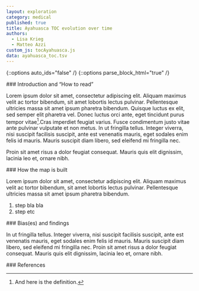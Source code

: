 ```yaml
---
layout: exploration
category: medical
published: true
title: Ayahuasca TOC evolution over time
authors:
  - Lisa Krieg
  - Matteo Azzi
custom_js: tocAyahuasca.js
data: ayahuasca_toc.tsv
---
```

{::options auto_ids="false" /}
{::options parse_block_html="true" /}
<div class="intro">
### Introduction and “How to read”

Lorem ipsum dolor sit amet, consectetur adipiscing elit. Aliquam maximus velit ac tortor bibendum, sit amet lobortis lectus pulvinar. Pellentesque ultricies massa sit amet ipsum pharetra bibendum. Quisque luctus ex elit, sed semper elit pharetra vel. Donec luctus orci ante, eget tincidunt purus tempor vitae[^1].Cras imperdiet feugiat varius. Fusce condimentum justo vitae ante pulvinar vulputate et non metus. In ut fringilla tellus. Integer viverra, nisi suscipit facilisis suscipit, ante est venenatis mauris, eget sodales enim felis id mauris. Mauris suscipit diam libero, sed eleifend mi fringilla nec.

Proin sit amet risus a dolor feugiat consequat. Mauris quis elit dignissim, lacinia leo et, ornare nibh.
</div>

<div class="protocol">
### How the map is built

Lorem ipsum dolor sit amet, consectetur adipiscing elit. Aliquam maximus velit ac tortor bibendum, sit amet lobortis lectus pulvinar. Pellentesque ultricies massa sit amet ipsum pharetra bibendum.

1. step bla bla
2. step etc

</div>

<div class="findings">
### Bias(es) and findings

In ut fringilla tellus. Integer viverra, nisi suscipit facilisis suscipit, ante est venenatis mauris, eget sodales enim felis id mauris. Mauris suscipit diam libero, sed eleifend mi fringilla nec. Proin sit amet risus a dolor feugiat consequat. Mauris quis elit dignissim, lacinia leo et, ornare nibh.
</div>

<div class="references">
### References

[^1]: And here is the definition.
</div>
